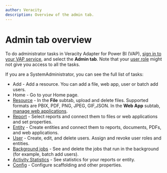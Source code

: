 ```yaml
---
author: Veracity
description: Overview of the admin tab.
---
```


# Admin tab overview

To do administrator tasks in Veracity Adapter for Power BI (VAP), [sign in to your VAP service](../reading-reports/overview.md), and select the **Admin tab**. Note that your [user role](../user-roles.md) might not give you access to all the tasks.

If you are a SystemAdministrator, you can see the full list of tasks:
* Add - Add a resource. You can add a file, web app, user or batch add users.
* Home - Go to your Home page.
* [Resource](resource.md) - In the **File** subtab, upload and delete files. Supported formats are PBIX, PDF, PNG, JPEG, GIF,JSON. In the **Web App** subtab, [manage web applications](manage-webs.md).
* [Report](manage-reports.md) - Select reports and connect them to files or web applications and set properties.
* [Entity](entities.md) - Create entities and connect them to reports, documents, PDFs, and web applications.
* [User](users.md) - Create, edit, and delete users. Assign and revoke user roles and entities.
* [Background jobs](background-jobs.md) - See and delete the jobs that run in the background (for example, batch add users).
* [Activity Statistics](statistics.md) - See statistics for your reports or entity.
* [Config](configure.md) - Configure scaffolding and other properties.
